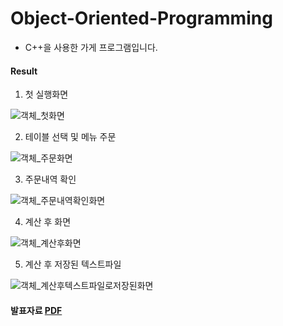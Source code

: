# Object-Oriented-Programming
* C++을 사용한 가게 프로그램입니다.

#### Result
1. 첫 실행화면

![객체_첫화면](https://user-images.githubusercontent.com/57548434/103063029-6e9bb600-45f3-11eb-8a1e-f87c9f22d1c9.png)

2. 테이블 선택 및 메뉴 주문

![객체_주문화면](https://user-images.githubusercontent.com/57548434/103063033-72c7d380-45f3-11eb-96ac-7ba15cdc908e.png)

3. 주문내역 확인

![객체_주문내역확인화면](https://user-images.githubusercontent.com/57548434/103063042-778c8780-45f3-11eb-8d2d-aa9c8c147f1f.png)


4. 계산 후 화면

![객체_계산후화면](https://user-images.githubusercontent.com/57548434/103063048-7b200e80-45f3-11eb-9e3f-ac4e049cefd5.png)

5. 계산 후 저장된 텍스트파일

![객체_계산후텍스트파일로저장된화면](https://user-images.githubusercontent.com/57548434/103063051-7eb39580-45f3-11eb-9ce7-42885c0637f8.png)

#### 발표자료 [PDF](/발표자료PDF.pdf)
